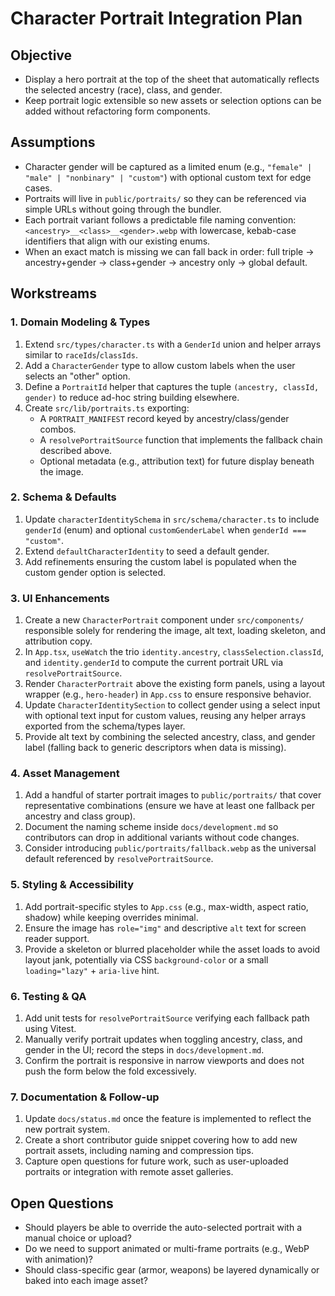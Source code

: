 # Character Portrait Integration Plan

## Objective
- Display a hero portrait at the top of the sheet that automatically reflects the selected ancestry (race), class, and gender.
- Keep portrait logic extensible so new assets or selection options can be added without refactoring form components.

## Assumptions
- Character gender will be captured as a limited enum (e.g., `"female" | "male" | "nonbinary" | "custom"`) with optional custom text for edge cases.
- Portraits will live in `public/portraits/` so they can be referenced via simple URLs without going through the bundler.
- Each portrait variant follows a predictable file naming convention: `<ancestry>__<class>__<gender>.webp` with lowercase, kebab-case identifiers that align with our existing enums.
- When an exact match is missing we can fall back in order: full triple → ancestry+gender → class+gender → ancestry only → global default.

## Workstreams

### 1. Domain Modeling & Types
1. Extend `src/types/character.ts` with a `GenderId` union and helper arrays similar to `raceIds`/`classIds`.
2. Add a `CharacterGender` type to allow custom labels when the user selects an "other" option.
3. Define a `PortraitId` helper that captures the tuple `(ancestry, classId, gender)` to reduce ad-hoc string building elsewhere.
4. Create `src/lib/portraits.ts` exporting:
   - A `PORTRAIT_MANIFEST` record keyed by ancestry/class/gender combos.
   - A `resolvePortraitSource` function that implements the fallback chain described above.
   - Optional metadata (e.g., attribution text) for future display beneath the image.

### 2. Schema & Defaults
1. Update `characterIdentitySchema` in `src/schema/character.ts` to include `genderId` (enum) and optional `customGenderLabel` when `genderId === "custom"`.
2. Extend `defaultCharacterIdentity` to seed a default gender.
3. Add refinements ensuring the custom label is populated when the custom gender option is selected.

### 3. UI Enhancements
1. Create a new `CharacterPortrait` component under `src/components/` responsible solely for rendering the image, alt text, loading skeleton, and attribution copy.
2. In `App.tsx`, `useWatch` the trio `identity.ancestry`, `classSelection.classId`, and `identity.genderId` to compute the current portrait URL via `resolvePortraitSource`.
3. Render `CharacterPortrait` above the existing form panels, using a layout wrapper (e.g., `hero-header`) in `App.css` to ensure responsive behavior.
4. Update `CharacterIdentitySection` to collect gender using a select input with optional text input for custom values, reusing any helper arrays exported from the schema/types layer.
5. Provide alt text by combining the selected ancestry, class, and gender label (falling back to generic descriptors when data is missing).

### 4. Asset Management
1. Add a handful of starter portrait images to `public/portraits/` that cover representative combinations (ensure we have at least one fallback per ancestry and class group).
2. Document the naming scheme inside `docs/development.md` so contributors can drop in additional variants without code changes.
3. Consider introducing `public/portraits/fallback.webp` as the universal default referenced by `resolvePortraitSource`.

### 5. Styling & Accessibility
1. Add portrait-specific styles to `App.css` (e.g., max-width, aspect ratio, shadow) while keeping overrides minimal.
2. Ensure the image has `role="img"` and descriptive `alt` text for screen reader support.
3. Provide a skeleton or blurred placeholder while the asset loads to avoid layout jank, potentially via CSS `background-color` or a small `loading="lazy"` + `aria-live` hint.

### 6. Testing & QA
1. Add unit tests for `resolvePortraitSource` verifying each fallback path using Vitest.
2. Manually verify portrait updates when toggling ancestry, class, and gender in the UI; record the steps in `docs/development.md`.
3. Confirm the portrait is responsive in narrow viewports and does not push the form below the fold excessively.

### 7. Documentation & Follow-up
1. Update `docs/status.md` once the feature is implemented to reflect the new portrait system.
2. Create a short contributor guide snippet covering how to add new portrait assets, including naming and compression tips.
3. Capture open questions for future work, such as user-uploaded portraits or integration with remote asset galleries.

## Open Questions
- Should players be able to override the auto-selected portrait with a manual choice or upload?
- Do we need to support animated or multi-frame portraits (e.g., WebP with animation)?
- Should class-specific gear (armor, weapons) be layered dynamically or baked into each image asset?
